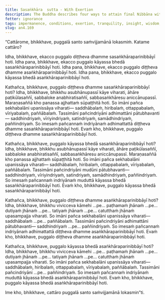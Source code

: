 ```yaml
---
title: Sasaṅkhāra  sutta - With Exertion
description: The Buddha describes four ways to attain final Nibbāna with or without exertion.
fetter: ignorance
tags: impermanence, conditions, exertion, tranquility, insight, wisdom, jhāna, an, an4
slug: an4.169
---
```


“Cattārome, bhikkhave, puggalā santo saṁvijjamānā lokasmiṁ. Katame cattāro?

Idha, bhikkhave, ekacco puggalo diṭṭheva dhamme sasaṅkhāraparinibbāyī hoti.
Idha pana, bhikkhave, ekacco puggalo kāyassa bhedā sasaṅkhāraparinibbāyī hoti.
Idha pana, bhikkhave, ekacco puggalo diṭṭheva dhamme asaṅkhāraparinibbāyī hoti.
Idha pana, bhikkhave, ekacco puggalo kāyassa bhedā asaṅkhāraparinibbāyī hoti.

Kathañca, bhikkhave, puggalo diṭṭheva dhamme sasaṅkhāraparinibbāyī hoti? Idha, bhikkhave, bhikkhu asubhānupassī kāye viharati, āhāre paṭikūlasaññī, sabbaloke anabhiratisaññī, sabbasaṅkhāresu aniccānupassī. Maraṇasaññā kho panassa ajjhattaṁ sūpaṭṭhitā hoti. So imāni pañca sekhabalāni upanissāya viharati— saddhābalaṁ, hiribalaṁ, ottappabalaṁ, vīriyabalaṁ, paññābalaṁ. Tassimāni pañcindriyāni adhimattāni pātubhavanti— saddhindriyaṁ, vīriyindriyaṁ, satindriyaṁ, samādhindriyaṁ, paññindriyaṁ. So imesaṁ pañcannaṁ indriyānaṁ adhimattattā diṭṭheva dhamme sasaṅkhāraparinibbāyī hoti. Evaṁ kho, bhikkhave, puggalo diṭṭheva dhamme sasaṅkhāraparinibbāyī hoti.

Kathañca, bhikkhave, puggalo kāyassa bhedā sasaṅkhāraparinibbāyī hoti? Idha, bhikkhave, bhikkhu asubhānupassī kāye viharati, āhāre paṭikūlasaññī, sabbaloke anabhiratisaññī, sabbasaṅkhāresu aniccānupassī. Maraṇasaññā kho panassa ajjhattaṁ sūpaṭṭhitā hoti. So imāni pañca sekhabalāni upanissāya viharati— saddhābalaṁ, hiribalaṁ, ottappabalaṁ, vīriyabalaṁ, paññābalaṁ. Tassimāni pañcindriyāni mudūni pātubhavanti— saddhindriyaṁ, vīriyindriyaṁ, satindriyaṁ, samādhindriyaṁ, paññindriyaṁ. So imesaṁ pañcannaṁ indriyānaṁ muduttā kāyassa bhedā sasaṅkhāraparinibbāyī hoti. Evaṁ kho, bhikkhave, puggalo kāyassa bhedā sasaṅkhāraparinibbāyī hoti.

Kathañca, bhikkhave, puggalo diṭṭheva dhamme asaṅkhāraparinibbāyī hoti? Idha, bhikkhave, bhikkhu vivicceva kāmehi …pe… paṭhamaṁ jhānaṁ …pe… dutiyaṁ jhānaṁ …pe… tatiyaṁ jhānaṁ …pe… catutthaṁ jhānaṁ upasampajja viharati. So imāni pañca sekhabalāni upanissāya viharati— saddhābalaṁ …pe… paññābalaṁ. Tassimāni pañcindriyāni adhimattāni pātubhavanti— saddhindriyaṁ …pe… paññindriyaṁ. So imesaṁ pañcannaṁ indriyānaṁ adhimattattā diṭṭheva dhamme asaṅkhāraparinibbāyī hoti. Evaṁ kho, bhikkhave, puggalo diṭṭheva dhamme asaṅkhāraparinibbāyī hoti.

Kathañca, bhikkhave, puggalo kāyassa bhedā asaṅkhāraparinibbāyī hoti? Idha, bhikkhave, bhikkhu vivicceva kāmehi …pe… paṭhamaṁ jhānaṁ …pe… dutiyaṁ jhānaṁ …pe… tatiyaṁ jhānaṁ …pe… catutthaṁ jhānaṁ upasampajja viharati. So imāni pañca sekhabalāni upanissāya viharati— saddhābalaṁ, hiribalaṁ, ottappabalaṁ, vīriyabalaṁ, paññābalaṁ. Tassimāni pañcindriyāni …pe… paññindriyaṁ. So imesaṁ pañcannaṁ indriyānaṁ muduttā kāyassa bhedā asaṅkhāraparinibbāyī hoti. Evaṁ kho, bhikkhave, puggalo kāyassa bhedā asaṅkhāraparinibbāyī hoti.

Ime kho, bhikkhave, cattāro puggalā santo saṁvijjamānā lokasmin”ti.
